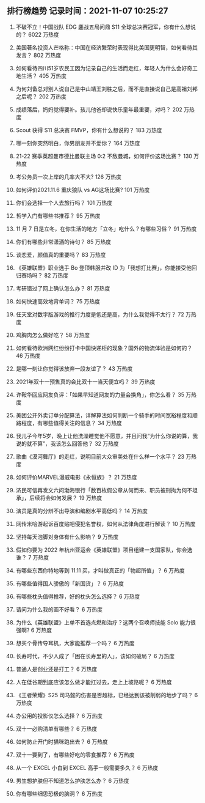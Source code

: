 
## 排行榜趋势 记录时间：2021-11-07 10:25:27
  
  1. 不破不立！中国战队 EDG 鏖战五局问鼎 S11 全球总决赛冠军，你有什么想说的？ 6022 万热度
    
  2. 美国著名投资人芒格称：中国在经济繁荣时表现得比美国更明智，如何看待其发言？ 802 万热度
    
  3. 如何看待四川51岁农民工因为记录自己的生活而走红，年轻人为什么会好奇工地生活？ 405 万热度
    
  4. 为何刘备总对别人说自己是中山靖王刘胜之后，而不是直接说自己是高祖刘邦之后呢？ 202 万热度
    
  5. 成绩落后，妈妈觉得要补。孩儿他爸却说快乐童年最重要，对吗？ 202 万热度
    
  6. Scout 获得 S11 总决赛 FMVP，你有什么想说的？ 183 万热度
    
  7. 哪一刻你突然明白，你男朋友并不爱你？ 164 万热度
    
  8. 21-22 赛季英超曼市德比曼联主场 0:2 不敌曼城，如何评价这场比赛？ 130 万热度
    
  9. 考公务员一次上岸的几率大不大? 126 万热度
    
  10. 如何评价2021.11.6 重庆狼队 vs  AG这场比赛? 101 万热度
    
  11. 你们会选择一个人去旅行吗？ 101 万热度
    
  12. 哲学入门有哪些书推荐？ 95 万热度
    
  13. 11 月 7 日是立冬，在你生活的地方「立冬」吃什么？有哪些习俗？ 91 万热度
    
  14. 你们有哪些非常潇洒的诗句？ 85 万热度
    
  15. 谈恋爱，颜值真的重要吗？ 83 万热度
    
  16. 《英雄联盟》职业选手 Bo 登顶韩服并改 ID 为「我想打比赛」，你能接受他回归赛场吗？ 82 万热度
    
  17. 考研错过了网上确认怎么办？ 81 万热度
    
  18. 如何快速高效地背单词？ 75 万热度
    
  19. 任天堂对数字版游戏的推行力度是低还是高，为什么我觉得不太行？ 72 万热度
    
  20. 鸡胸肉怎么做好吃？ 58 万热度
    
  21. 如何看待欧洲网红纷纷打卡中国快递柜的现象？国外的物流体验是如何的？ 46 万热度
    
  22. 是哪一刻让你觉得该放弃一段友谊了？ 43 万热度
    
  23. 2021年双十一预售真的会比双十一当天便宜吗？ 39 万热度
    
  24. 许鞍华回应网友负评：「如果早知道网友的力量会换角」，你怎么看？ 35 万热度
    
  25. 美团公开外卖订单分配算法，详解算法如何判断一个骑手的时间宽裕程度和顺路程度，有哪些值得关注的信息？ 34 万热度
    
  26. 我儿子今年5岁，晚上让他洗澡睡觉他不愿意，并且问我“为什么你说的算，我说的就不算”，我该怎么回答他？ 32 万热度
    
  27. 歌曲《漠河舞厅》的走红，说明目前大众审美处在什么样一个水平？ 23 万热度
    
  28. 如何评价MARVEL漫威电影《永恒族》？ 21 万热度
    
  29. 济民可信再发文六问渤海银行「数百枚假公章从何而来、职员被刑拘为何不坦承」，后续将会如何发展？ 19 万热度
    
  30. 演员是真的分辨不出导演和编剧水平高低吗？ 14 万热度
    
  31. 网传米哈游起诉百度贴吧侵犯名誉权，如何从法律角度进行解读？ 10 万热度
    
  32. 坚持每天泡脚对身体有什么影响？ 9 万热度
    
  33. 假如你要为 2022 年杭州亚运会《英雄联盟》项目组建一支国家队，你会选谁？ 7 万热度
    
  34. 有哪些东西你特地等到 11.11 买，才叫做真正的「物超所值」？ 6 万热度
    
  35. 有哪些值得国人骄傲的「新国货」？ 6 万热度
    
  36. 有哪些枕头值得推荐，好的枕头怎么选择？ 6 万热度
    
  37. 请问为什么我的画不好看？ 6 万热度
    
  38. 为什么《英雄联盟》上单不首选点燃和治疗？这两个召唤师技能 Solo 能力很强啊? 6 万热度
    
  39. 想买个骨传导耳机，大家能推荐一个吗？ 6 万热度
    
  40. 长寿时代，不少人成了「困在长寿里的人」，该如何破局？ 6 万热度
    
  41. 普通人是创业还是打工？ 6 万热度
    
  42. 人在低谷期到底应该怎么做才能扛过去，走上上坡路呢？ 6 万热度
    
  43. 《王者荣耀》S25 司马懿的伤害是否超标，已经达到该被削弱的地步了吗？ 6 万热度
    
  44. 办公用的投影仪怎么选择？ 6 万热度
    
  45. 双十一必购清单有哪些？ 6 万热度
    
  46. 如何防止开门时猫咪跑出去？ 6 万热度
    
  47. 双十一要到了，有哪些好吃的零食推荐？ 6 万热度
    
  48. 从一个 EXCEL 小白到 EXCEL 高手一般需要多久？ 6 万热度
    
  49. 男生想护肤但不知道怎么护肤怎么办？ 6 万热度
    
  50. 你有哪些细思恐极的脑洞？ 6 万热度
    